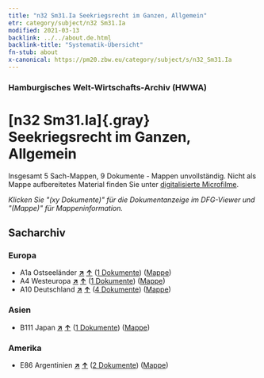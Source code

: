 ```yaml
---
title: "n32 Sm31.Ia Seekriegsrecht im Ganzen, Allgemein"
etr: category/subject/n32 Sm31.Ia
modified: 2021-03-13
backlink: ../../about.de.html
backlink-title: "Systematik-Übersicht"
fn-stub: about
x-canonical: https://pm20.zbw.eu/category/subject/s/n32_Sm31.Ia
---
```


### Hamburgisches Welt-Wirtschafts-Archiv (HWWA)
# [n32 Sm31.Ia]{.gray}&#8201; Seekriegsrecht im Ganzen, Allgemein&#160; 




Insgesamt 5 Sach-Mappen, 9 Dokumente - Mappen unvollständig.
Nicht als Mappe aufbereitetes Material finden Sie unter [digitalisierte Microfilme](/film/h1_sh.de.html).

_Klicken Sie "(xy Dokumente)" für die Dokumentanzeige im DFG-Viewer und "(Mappe)" für Mappeninformation._

## Sacharchiv




### Europa

- A1a Ostseeländer [**&nearr;**](../../../geo/i/140894/about.de.html "Ostseeländer (alle Mappen)") [**&uarr;**](../../../geo/about.de.html#A1a "Ländersystematik") (<a href="https://pm20.zbw.eu/dfgview/sh/140894,145604" title="über: Ostseeländer : Seekriegsrecht im Ganzen, Allgemein" target="_blank">1 Dokumente</a>) ([Mappe](../../../../folder/sh/1408xx/140894/1456xx/145604/about.de.html))
- A4 Westeuropa [**&nearr;**](../../../geo/i/140897/about.de.html "Westeuropa (alle Mappen)") [**&uarr;**](../../../geo/about.de.html#A4 "Ländersystematik") (<a href="https://pm20.zbw.eu/dfgview/sh/140897,145604" title="über: Westeuropa : Seekriegsrecht im Ganzen, Allgemein" target="_blank">1 Dokumente</a>) ([Mappe](../../../../folder/sh/1408xx/140897/1456xx/145604/about.de.html))
- A10 Deutschland [**&nearr;**](../../../geo/i/126128/about.de.html "Deutschland (alle Mappen)") [**&uarr;**](../../../geo/about.de.html#A10 "Ländersystematik") (<a href="https://pm20.zbw.eu/dfgview/sh/126128,145604" title="über: Deutschland : Seekriegsrecht im Ganzen, Allgemein" target="_blank">4 Dokumente</a>) ([Mappe](../../../../folder/sh/1261xx/126128/1456xx/145604/about.de.html))

### Asien

- B111 Japan [**&nearr;**](../../../geo/i/141272/about.de.html "Japan (alle Mappen)") [**&uarr;**](../../../geo/about.de.html#B111 "Ländersystematik") (<a href="https://pm20.zbw.eu/dfgview/sh/141272,145604" title="über: Japan : Seekriegsrecht im Ganzen, Allgemein" target="_blank">1 Dokumente</a>) ([Mappe](../../../../folder/sh/1412xx/141272/1456xx/145604/about.de.html))

### Amerika

- E86 Argentinien [**&nearr;**](../../../geo/i/141692/about.de.html "Argentinien (alle Mappen)") [**&uarr;**](../../../geo/about.de.html#E86 "Ländersystematik") (<a href="https://pm20.zbw.eu/dfgview/sh/141692,145604" title="über: Argentinien : Seekriegsrecht im Ganzen, Allgemein" target="_blank">2 Dokumente</a>) ([Mappe](../../../../folder/sh/1416xx/141692/1456xx/145604/about.de.html))


